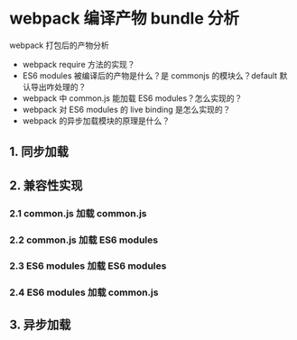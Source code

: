 # webpack 编译产物 bundle 分析

webpack 打包后的产物分析

- webpack require 方法的实现？
- ES6 modules 被编译后的产物是什么？是 commonjs 的模块么？default 默认导出咋处理的？
- webpack 中 common.js 能加载 ES6 modules？怎么实现的？
- webpack 对 ES6 modules 的 live binding 是怎么实现的？
- webpack 的异步加载模块的原理是什么？

## 1. 同步加载

## 2. 兼容性实现

### 2.1 common.js 加载 common.js

### 2.2 common.js 加载 ES6 modules

### 2.3 ES6 modules 加载 ES6 modules

### 2.4 ES6 modules 加载 common.js

## 3. 异步加载
